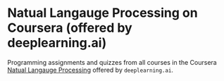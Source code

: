 # Natual Langauge Processing on Coursera (offered by deeplearning.ai)

Programming assignments and quizzes from all courses in the Coursera [Natual Langauge Processing](https://www.coursera.org/specializations/natural-language-processing) offered by `deeplearning.ai`.
